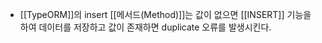 - [[TypeORM]]의 insert [[메서드(Method)]]는 값이 없으면 [[INSERT]] 기능을 하여 데이터를 저장하고 값이 존재하면 duplicate 오류를 발생시킨다.

